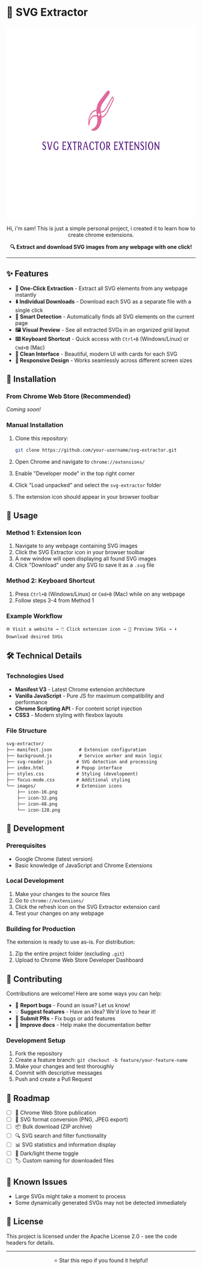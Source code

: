 # 🎨 SVG Extractor

<p align="center">
  <img src="images/readme-logo.png" alt="SVG Extractor Logo" width="512" height="512">
</p>

<p align="center">
Hi, i'm sam! This is just a simple personal project, i created it to learn how to create chrome extensions.
</p>

<p align="center">
<strong>🔍 Extract and download SVG images from any webpage with one click!</strong>
</p>

---

## ✨ Features

- **🚀 One-Click Extraction** - Extract all SVG elements from any webpage instantly
- **⬇️ Individual Downloads** - Download each SVG as a separate file with a single click
- **🎯 Smart Detection** - Automatically finds all SVG elements on the current page
- **🖼️ Visual Preview** - See all extracted SVGs in an organized grid layout
- **⌨️ Keyboard Shortcut** - Quick access with `Ctrl+B` (Windows/Linux) or `Cmd+B` (Mac)
- **🎨 Clean Interface** - Beautiful, modern UI with cards for each SVG
- **📱 Responsive Design** - Works seamlessly across different screen sizes

## 🚀 Installation

### From Chrome Web Store (Recommended)

_Coming soon!_

### Manual Installation

1. Clone this repository:

   ```bash
   git clone https://github.com/your-username/svg-extractor.git
   ```

2. Open Chrome and navigate to `chrome://extensions/`

3. Enable "Developer mode" in the top right corner

4. Click "Load unpacked" and select the `svg-extractor` folder

5. The extension icon should appear in your browser toolbar

## 📖 Usage

### Method 1: Extension Icon

1. Navigate to any webpage containing SVG images
2. Click the SVG Extractor icon in your browser toolbar
3. A new window will open displaying all found SVG images
4. Click "Download" under any SVG to save it as a `.svg` file

### Method 2: Keyboard Shortcut

1. Press `Ctrl+B` (Windows/Linux) or `Cmd+B` (Mac) while on any webpage
2. Follow steps 3-4 from Method 1

### Example Workflow

```
🌐 Visit a website → 🖱️ Click extension icon → 👀 Preview SVGs → ⬇️ Download desired SVGs
```

## 🛠️ Technical Details

### Technologies Used

- **Manifest V3** - Latest Chrome extension architecture
- **Vanilla JavaScript** - Pure JS for maximum compatibility and performance
- **Chrome Scripting API** - For content script injection
- **CSS3** - Modern styling with flexbox layouts

### File Structure

```
svg-extractor/
├── manifest.json          # Extension configuration
├── background.js          # Service worker and main logic
├── svg-reader.js         # SVG detection and processing
├── index.html            # Popup interface
├── styles.css            # Styling (development)
├── focus-mode.css        # Additional styling
└── images/               # Extension icons
    ├── icon-16.png
    ├── icon-32.png
    ├── icon-48.png
    └── icon-128.png
```

## 🔧 Development

### Prerequisites

- Google Chrome (latest version)
- Basic knowledge of JavaScript and Chrome Extensions

### Local Development

1. Make your changes to the source files
2. Go to `chrome://extensions/`
3. Click the refresh icon on the SVG Extractor extension card
4. Test your changes on any webpage

### Building for Production

The extension is ready to use as-is. For distribution:

1. Zip the entire project folder (excluding `.git`)
2. Upload to Chrome Web Store Developer Dashboard

## 🤝 Contributing

Contributions are welcome! Here are some ways you can help:

- 🐛 **Report bugs** - Found an issue? Let us know!
- 💡 **Suggest features** - Have an idea? We'd love to hear it!
- 🔧 **Submit PRs** - Fix bugs or add features
- 📖 **Improve docs** - Help make the documentation better

### Development Setup

1. Fork the repository
2. Create a feature branch: `git checkout -b feature/your-feature-name`
3. Make your changes and test thoroughly
4. Commit with descriptive messages
5. Push and create a Pull Request

## 📝 Roadmap

- [ ] 🏪 Chrome Web Store publication
- [ ] 🎨 SVG format conversion (PNG, JPEG export)
- [ ] 📦 Bulk download (ZIP archive)
- [ ] 🔍 SVG search and filter functionality
- [ ] 📊 SVG statistics and information display
- [ ] 🌙 Dark/light theme toggle
- [ ] 🏷️ Custom naming for downloaded files

## 🐛 Known Issues

- Large SVGs might take a moment to process
- Some dynamically generated SVGs may not be detected immediately

## 📄 License

This project is licensed under the Apache License 2.0 - see the code headers for details.

---

<p align="center">
  ⭐ Star this repo if you found it helpful!
</p>
